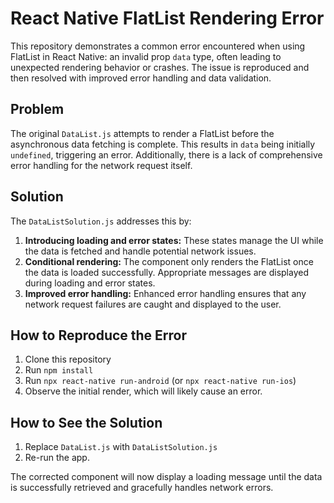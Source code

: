 # React Native FlatList Rendering Error

This repository demonstrates a common error encountered when using FlatList in React Native:  an invalid prop `data` type, often leading to unexpected rendering behavior or crashes.  The issue is reproduced and then resolved with improved error handling and data validation. 

## Problem
The original `DataList.js` attempts to render a FlatList before the asynchronous data fetching is complete.  This results in `data` being initially `undefined`, triggering an error.  Additionally, there is a lack of comprehensive error handling for the network request itself.

## Solution
The `DataListSolution.js` addresses this by:
1.  **Introducing loading and error states:** These states manage the UI while the data is fetched and handle potential network issues.
2.  **Conditional rendering:** The component only renders the FlatList once the data is loaded successfully.  Appropriate messages are displayed during loading and error states. 
3. **Improved error handling:** Enhanced error handling ensures that any network request failures are caught and displayed to the user.

## How to Reproduce the Error
1. Clone this repository
2. Run `npm install`
3. Run `npx react-native run-android` (or `npx react-native run-ios`)
4. Observe the initial render, which will likely cause an error.

## How to See the Solution
1. Replace `DataList.js` with `DataListSolution.js`
2. Re-run the app.

The corrected component will now display a loading message until the data is successfully retrieved and gracefully handles network errors.